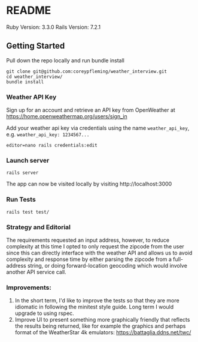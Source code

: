 # README

Ruby Version: 3.3.0
Rails Version: 7.2.1

## Getting Started

Pull down the repo locally and run bundle install 

````
git clone git@github.com:coreypfleming/weather_interview.git
cd weather_interview/ 
bundle install
````

### Weather API Key
Sign up for an account and retrieve an API key from OpenWeather at https://home.openweathermap.org/users/sign_in

Add your weather api key via credentials using the name  `weather_api_key`, e.g. `weather_api_key: 1234567...`

````
editor=nano rails credentials:edit
````

### Launch server

````
rails server
````
The app can now be visited locally by visiting http://localhost:3000

### Run Tests
```
rails test test/
```

### Strategy and Editorial

The requirements requested an input address, however, to reduce complexity at this time I opted to only request the zipcode from the user since this can directly interface with the weather API and allows us to avoid complexity and response time by either parsing the zipcode from a full-address string, or doing forward-location geocoding which would involve another API service call.


### Improvements:
1. In the short term, I'd like to improve the tests so that they are more idiomatic in following the minitest style guide. Long term I would upgrade to using rspec.
2. Improve UI to present something more graphically friendly that reflects the results being returned, like for example the graphics and perhaps format of the WeatherStar 4k emulators: https://battaglia.ddns.net/twc/

